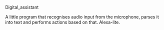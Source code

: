 Digital_assistant

A little program that recognises audio input from the microphone, parses it into text and performs actions based on that. Alexa-lite.
